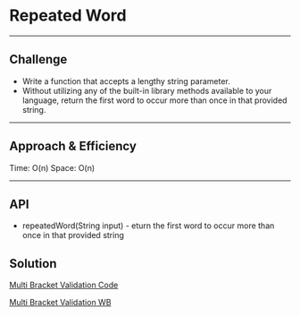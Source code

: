 # Repeated Word
<!-- Short summary or background information -->
***
## Challenge
* Write a function that accepts a lengthy string parameter. 
* Without utilizing any of the built-in library methods available to your language, return the first word to occur more than once in that provided string.
***
## Approach & Efficiency
Time: O(n)
Space: O(n)
***
## API
<!-- Description of each method publicly available to your Stack and Queue-->
* repeatedWord(String input) - eturn the first word to occur more than once in that provided string

## Solution

[Multi Bracket Validation Code](https://github.com/KKetter/CodeChallenge-Repo/blob/master/DSA%20401%20JAVA/src/main/java/DSA/JAVA/RepeatedWord/RepeatedWord.java)

[Multi Bracket Validation WB](https://github.com/KKetter/CodeChallenge-Repo/blob/RepeatedWord/assets/RepeatedWord1.JPG)
